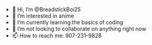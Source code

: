 - 👋 Hi, I’m @BreadstickBoi25
- 👀 I’m interested in anime
- 🌱 I’m currently learning the basics of coding
- 💞️ I’m not looking to collaborate on anything right now
- 📫 How to reach me: 907-231-9828

<!---
BreadstickBoi25/BreadstickBoi25 is a ✨ special ✨ repository because its `README.md` (this file) appears on your GitHub profile.
You can click the Preview link to take a look at your changes.
--->
